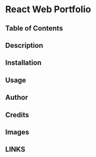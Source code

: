 # React Web Portfolio

## Table of Contents

## Description

## Installation

## Usage

## Author

## Credits

## Images

## LINKS